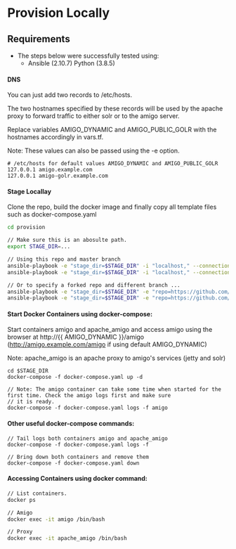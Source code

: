 # Provision Locally

## Requirements 

- The steps below were successfully tested using:
    - Ansible   (2.10.7) Python (3.8.5)

#### DNS 

You can just add two records to /etc/hosts.

The two hostnames specified by these records will be used by the apache proxy 
to forward traffic to either solr or to the amigo server.  

Replace variables AMIGO_DYNAMIC and AMIGO_PUBLIC_GOLR with the hostnames accordingly in vars.tf.

Note: These values can also be passed using the -e option. 

```
# /etc/hosts for default values AMIGO_DYNAMIC and AMIGO_PUBLIC_GOLR 
127.0.0.1 amigo.example.com
127.0.0.1 amigo-golr.example.com
```


#### Stage Locallay

Clone the repo, build the docker image and finally copy all template files such as docker-compose.yaml 

```sh
cd provision

// Make sure this is an abosulte path.
export STAGE_DIR=...

// Using this repo and master branch
ansible-playbook -e "stage_dir=$STAGE_DIR" -i "localhost," --connection=local build_image.yaml 
ansible-playbook -e "stage_dir=$STAGE_DIR" -i "localhost," --connection=local stage.yaml 

// Or to specify a forked repo and different branch ...
ansible-playbook -e "stage_dir=$STAGE_DIR" -e "repo=https://github.com/..." -e "branch=..." -i "localhost," --connection=local build_image.yaml 
ansible-playbook -e "stage_dir=$STAGE_DIR" -e "repo=https://github.com/..." -e "branch=..." -i "localhost," --connection=local stage.yaml 
```

#### Start Docker Containers using docker-compose: 

Start containers amigo and apache_amigo and access amigo using the browser 
at http://{{ AMIGO_DYNAMIC }}/amigo   (http://amigo.example.com/amigo if using default AMIGO_DYNAMIC)

Note: apache_amigo is an apache proxy to amigo's services (jetty and solr)

```
cd $STAGE_DIR
docker-compose -f docker-compose.yaml up -d

// Note: The amigo container can take some time when started for the first time. Check the amigo logs first and make sure
// it is ready.  
docker-compose -f docker-compose.yaml logs -f amigo
```

#### Other useful docker-compose commands: 

```
// Tail logs both containers amigo and apache_amigo
docker-compose -f docker-compose.yaml logs -f  

// Bring down both containers and remove them
docker-compose -f docker-compose.yaml down
```

#### Accessing Containers using docker command:

```sh
// List containers.
docker ps

// Amigo
docker exec -it amigo /bin/bash

// Proxy
docker exec -it apache_amigo /bin/bash
```
